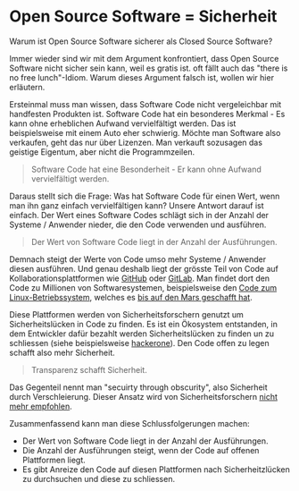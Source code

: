 # Open Source Software = Sicherheit

Warum ist Open Source Software sicherer als Closed Source Software?

Immer wieder sind wir mit dem Argument konfrontiert, dass Open Source Software nicht sicher sein kann, weil es gratis ist. oft fällt auch das "there is no free lunch"-Idiom. Warum dieses Argument falsch ist, wollen wir hier erläutern.

Ersteinmal muss man wissen, dass Software Code nicht vergeleichbar mit handfesten Produkten ist. Software Code hat ein besonderes Merkmal - Es kann ohne erheblichen Aufwand vervielfältigt werden. Das ist beispielsweise mit einem Auto eher schwierig. Möchte man Software also verkaufen, geht das nur über Lizenzen. Man verkauft sozusagen das geistige Eigentum, aber nicht die Programmzeilen.

> Software Code hat eine Besonderheit - Er kann ohne Aufwand vervielfältigt werden.

Daraus stellt sich die Frage: Was hat Software Code für einen Wert, wenn man ihn ganz einfach vervielfältigen kann? Unsere Antwort darauf ist einfach. Der Wert eines Software Codes schlägt sich in der Anzahl der Systeme / Anwender nieder, die den Code verwenden und ausführen.

> Der Wert von Software Code liegt in der Anzahl der Ausführungen.

Demnach steigt der Werte von Code umso mehr Systeme / Anwender diesen ausführen. Und genau deshalb liegt der grösste Teil von Code auf Kollaborationsplattformen wie [GitHub](https://github.com/) oder [GitLab](https://gitlab.com/). Man findet dort den Code zu Millionen von Softwaresystemen, beispielsweise den [Code zum Linux-Betriebssystem](https://github.com/torvalds/linux), welches es [bis auf den Mars geschafft hat](https://www.theverge.com/2021/2/19/22291324/linux-perseverance-mars-curiosity-ingenuity).

Diese Plattformen werden von Sicherheitsforschern genutzt um Sicherheitslücken in Code zu finden. Es ist ein Ökosystem entstanden, in dem Entwickler dafür bezahlt 
werden Sicherheitslücken zu finden un zu schliessen (siehe beispielsweise [hackerone](https://www.hackerone.com/)). Den Code offen zu legen schafft also mehr Sicherheit.

> Transparenz schafft Sicherheit.

Das Gegenteil nennt man "secuirty through obscurity", also Sicherheit durch Verschleierung. Dieser Ansatz wird von Sicherheitsforschern [nicht mehr empfohlen](https://en.wikipedia.org/wiki/Security_through_obscurity#Criticism).

Zusammenfassend kann man diese Schlussfolgerungen machen:
* Der Wert von Software Code liegt in der Anzahl der Ausführungen.
* Die Anzahl der Ausführungen steigt, wenn der Code auf offenen Plattformen liegt.
* Es gibt Anreize den Code auf diesen Plattformen nach Sicherheitzlücken zu durchsuchen und diese zu schliessen.